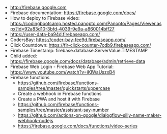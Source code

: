 * http://firebase.google.com
* Firebase documentation: https://firebase.google.com/docs/
* How to deploy to Firebase video: https://codingbootcamp.hosted.panopto.com/Panopto/Pages/Viewer.aspx?id=92a83d10-3bfd-4039-9e9a-a860014bff27
* https://user-data-ba94d.firebaseapp.com/
* CodersBay: https://coder-bay-fee9d.firebaseapp.com/
* Click Countdown: https://fir-click-counter-7cdb9.firebaseapp.com/ 
* Firebase Timestamp: firebase.database.ServerValue.TIMESTAMP
* Child added: https://firebase.google.com/docs/database/admin/retrieve-data
* Firebase Web Login - Firebase Web App Tutorial: https://www.youtube.com/watch?v=iKlWaUszxB4
* Firebase functions
  * https://github.com/firebase/functions-samples/tree/master/quickstarts/uppercase
  * Create a webhook in Firebase functions
  * Create a PWA and host it with Firebase
  * https://github.com/firebase/functions-samples/tree/master/assistant-say-number
  * https://github.com/actions-on-google/dialogflow-silly-name-maker-webhook-nodejs
  * https://firebase.google.com/docs/functions/video-series